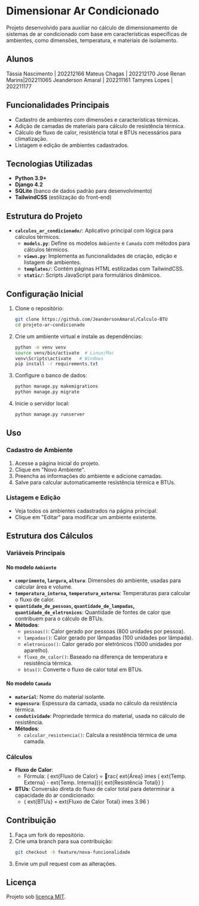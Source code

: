 
# Dimensionar Ar Condicionado

Projeto desenvolvido para auxiliar no cálculo de dimensionamento de sistemas de ar condicionado com base em características específicas de ambientes, como dimensões, temperatura, e materiais de isolamento.

## Alunos
Tássia Nascimento | 202212166
Mateus Chagas | 202212170
José Renan Marins|202211065
Jeanderson Amaral | 202211161
Tamyres Lopes | 202211177

## Funcionalidades Principais
- Cadastro de ambientes com dimensões e características térmicas.
- Adição de camadas de materiais para cálculo de resistência térmica.
- Cálculo de fluxo de calor, resistência total e BTUs necessários para climatização.
- Listagem e edição de ambientes cadastrados.

## Tecnologias Utilizadas
- **Python 3.9+**
- **Django 4.2**
- **SQLite** (banco de dados padrão para desenvolvimento)
- **TailwindCSS** (estilização do front-end)

## Estrutura do Projeto
- **`calculos_ar_condicionado/`**: Aplicativo principal com lógica para cálculos térmicos.
  - **`models.py`**: Define os modelos `Ambiente` e `Camada` com métodos para cálculos térmicos.
  - **`views.py`**: Implementa as funcionalidades de criação, edição e listagem de ambientes.
  - **`templates/`**: Contém páginas HTML estilizadas com TailwindCSS.
  - **`static/`**: Scripts JavaScript para formulários dinâmicos.

## Configuração Inicial
1. Clone o repositório:
   ```bash
   git clone https://github.com/JeandersonAmaral/Calculo-BTU
   cd projeto-ar-condicionado
   ```

2. Crie um ambiente virtual e instale as dependências:
   ```bash
   python -m venv venv
   source venv/bin/activate  # Linux/Mac
   venv\Scripts\activate   # Windows
   pip install -r requirements.txt
   ```

3. Configure o banco de dados:
   ```bash
   python manage.py makemigrations
   python manage.py migrate
   ```

4. Inicie o servidor local:
   ```bash
   python manage.py runserver
   ```

## Uso
### Cadastro de Ambiente
1. Acesse a página inicial do projeto.
2. Clique em "Novo Ambiente".
3. Preencha as informações do ambiente e adicione camadas.
4. Salve para calcular automaticamente resistência térmica e BTUs.

### Listagem e Edição
- Veja todos os ambientes cadastrados na página principal.
- Clique em "Editar" para modificar um ambiente existente.

## Estrutura dos Cálculos
### Variáveis Principais
#### No modelo `Ambiente`
- **`comprimento`, `largura`, `altura`**: Dimensões do ambiente, usadas para calcular área e volume.
- **`temperatura_interna`, `temperatura_externa`**: Temperaturas para calcular o fluxo de calor.
- **`quantidade_de_pessoas`, `quantidade_de_lampadas`, `quantidade_de_eletronicos`**: Quantidade de fontes de calor que contribuem para o cálculo de BTUs.
- **Métodos**:
  - `pessoas()`: Calor gerado por pessoas (800 unidades por pessoa).
  - `lampadas()`: Calor gerado por lâmpadas (100 unidades por lâmpada).
  - `eletronicos()`: Calor gerado por eletrônicos (1000 unidades por aparelho).
  - `fluxo_de_calor()`: Baseado na diferença de temperatura e resistência térmica.
  - `btus()`: Converte o fluxo de calor total em BTUs.

#### No modelo `Camada`
- **`material`**: Nome do material isolante.
- **`espessura`**: Espessura da camada, usada no cálculo da resistência térmica.
- **`condutividade`**: Propriedade térmica do material, usada no cálculo de resistência.
- **Métodos**:
  - `calcular_resistencia()`: Calcula a resistência térmica de uma camada.

### Cálculos
- **Fluxo de Calor**: 
  - Fórmula: \( 	ext{Fluxo de Calor} = rac{	ext{Área} 	imes (	ext{Temp. Externa} - 	ext{Temp. Interna})}{	ext{Resistência Total}} \)
- **BTUs**: Conversão direta do fluxo de calor total para determinar a capacidade do ar condicionado:
  - \( 	ext{BTUs} = 	ext{Fluxo de Calor Total} 	imes 3.96 \)

## Contribuição
1. Faça um fork do repositório.
2. Crie uma branch para sua contribuição:
   ```bash
   git checkout -b feature/nova-funcionalidade
   ```
3. Envie um pull request com as alterações.

## Licença
Projeto sob [licença MIT](LICENSE).
